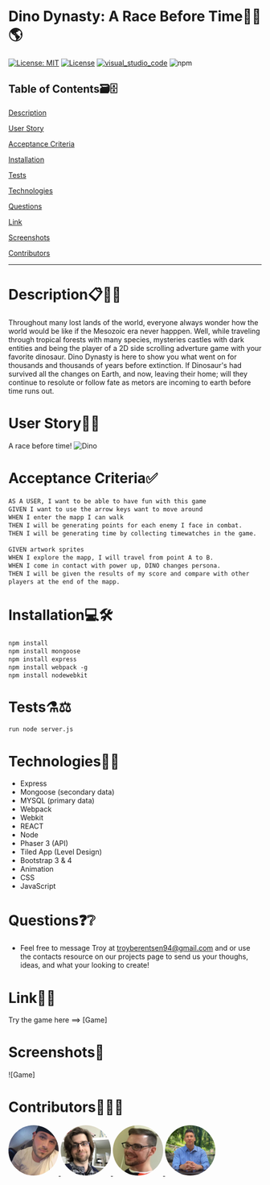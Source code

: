 # Dino Dynasty: A Race Before Time🦕🏁🌎
[![License: MIT](https://img.shields.io/badge/License-MIT-green.svg)](https://opensource.org/licenses/MIT)
[![License](https://img.shields.io/badge/License-Apache%202.0-gold.svg)](https://opensource.org/licenses/Apache-2.0)
[![visual_studio_code](https://aleen42.github.io/badges/src/visual_studio_code.svg)](https://code.visualstudio.com) 
![npm](https://aleen42.github.io/badges/src/npm.svg)

## Table of Contents🗃🗄

[Description](#Description)

[User Story](#DinoDynasty)

[Acceptance Criteria](#AcceptanceCriteria)

[Installation](#Installation)

[Tests](#Tests)

[Technologies](#Technologies)

[Questions](#Questions)

[Link](#Link)

[Screenshots](#Screenshots)

[Contributors](#Contributors)

----------------------------------------------------------------------------------------------------------------------------------------------------------------------------
# Description📋🕵️‍♂️
Throughout many lost lands of the world, everyone always wonder how the world would be like if the Mesozoic era never happpen. Well, while traveling through tropical forests with many species, mysteries castles with dark entities and being the player of a 2D side scrolling adverture game with your favorite dinosaur. Dino Dynasty is here to show you what went on for thousands and thousands of years before extinction. If Dinosaur's had survived all the changes on Earth, and now, leaving their home; will they continue to resolute or follow fate as metors are incoming to earth before time runs out. 

# User Story📙🤳
A race before time! 
![Dino](https://user-images.githubusercontent.com/62157127/99466928-44c3e500-290b-11eb-87f0-66e290fde13d.gif)

# Acceptance Criteria✅

```
AS A USER, I want to be able to have fun with this game
GIVEN I want to use the arrow keys want to move around 
WHEN I enter the mapp I can walk
THEN I will be generating points for each enemy I face in combat.
THEN I will be generating time by collecting timewatches in the game.

GIVEN artwork sprites
WHEN I explore the mapp, I will travel from point A to B.
WHEN I come in contact with power up, DINO changes persona.
THEN I will be given the results of my score and compare with other players at the end of the mapp.

```

# Installation💻🛠

```
npm install
npm install mongoose
npm install express
npm install webpack -g
npm install nodewebkit

```

# Tests⚗⚖

```
run node server.js
```


# Technologies🔭📱
* Express
* Mongoose (secondary data)
* MYSQL (primary data)
* Webpack
* Webkit
* REACT
* Node
* Phaser 3 (API)
* Tiled App (Level Design)
* Bootstrap 3 & 4
* Animation
* CSS
* JavaScript


# Questions❓❔
* Feel free to message Troy at troyberentsen94@gmail.com and or use the contacts resource on our projects page to send us your thoughs, ideas, and what your looking to create!  

# Link📶🤝
Try the game here ==> [Game]

# Screenshots📸
![Game]

# Contributors🙌👨‍💻

<a href="https://github.com/tmbx9482">
         <img alt="Troy Berentsen" src="./src/Team/Troy.png"
         width="100" height="100" style="border-radius:50%;">
      </a>

<a href="https://github.com/KilometersDodecahedron">
         <img alt="Miles Cohn" src="./src/Team/Miles.png"
         width="100" height="100" style="border-radius:50%;">
      </a>

<a href="https://github.com/chrissy613">
         <img alt="Chris Crook" src="./src/Team/Chris.png"
         width="100" height="100" style="border-radius:50%;">
      </a>

<a href="https://github.com/Carlosbenitez">
         <img alt="Carlos Benitez" src="./src/Team/Carlos.png"
         width="100" height="100" style="border-radius:50%;">
      </a>

